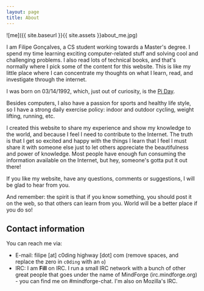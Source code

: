 ```yaml
---
layout: page
title: About
---
```


![me]({{ site.baseurl }}{{ site.assets }}about_me.jpg)

I am Filipe Gonçalves, a CS student working towards a Master's degree. I spend my time learning exciting computer-related stuff and solving cool and challenging problems. I also read lots of technical books, and that's normally where I pick some of the content for this website. This is like my little place where I can concentrate my thoughts on what I learn, read, and investigate through the internet.

I was born on 03/14/1992, which, just out of curiosity, is the [Pi Day](http://en.wikipedia.org/wiki/Pi_Day).

Besides computers, I also have a passion for sports and healthy life style, so I have a strong daily exercise policy: indoor and outdoor cycling, weight lifting, running, etc.

I created this website to share my experience and show my knowledge to the world, and because I feel I need to contribute to the Internet. The truth is that I get so excited and happy with the things I learn that I feel I must share it with someone else just to let others appreciate the beautifulness and power of knowledge. Most people have enough fun consuming the information available on the Internet, but hey, someone's gotta put it out there!

If you like my website, have any questions, comments or suggestions, I will be glad to hear from you.

And remember: the spirit is that if you know something, you should post it on the web, so that others can learn from you. World will be a better place if you do so!

## Contact information

You can reach me via:

* E-mail: filipe [at] c0ding highway [dot] com (remove spaces, and replace the zero in `c0ding` with an `o`)
* IRC: I am **Fill** on IRC. I run a small IRC network with a bunch of other great people that goes under the name of MindForge (irc.mindforge.org) - you can find me on #mindforge-chat. I'm also on Mozilla's IRC.
